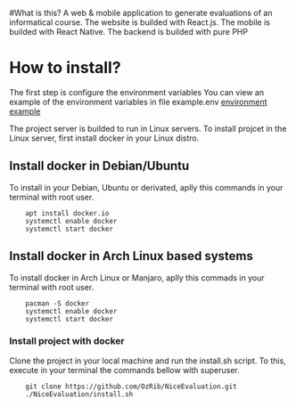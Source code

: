 #What is this?
A web & mobile application to generate evaluations of an informatical course.
The website is builded with React.js.
The mobile is builded with React Native.
The backend is builded with pure PHP

# How to install?
The first step is configure the environment variables
You can view an example of the environment variables in file example.env
[environment example](https://github.com/OzRib/NiceEvaluation/blob/master/example.env)

The project server is builded to run in Linux servers.
To install projcet in the Linux server, first install docker in your Linux distro.

## Install docker in Debian/Ubuntu
To install in your Debian, Ubuntu or derivated, aplly this commands in your terminal with root user.

```
	apt install docker.io
	systemctl enable docker
	systemctl start docker
```

## Install docker in Arch Linux based systems
To install docker in Arch Linux or Manjaro, aplly this commads in your terminal with root user.

```
	pacman -S docker
	systemctl enable docker
	systemctl start docker	
```

### Install project with docker
Clone the project in your local machine and run the install.sh script.
To this, execute in your terminal the commands bellow with superuser.

```
	git clone https://github.com/OzRib/NiceEvaluation.git
	./NiceEvaluation/install.sh
```
